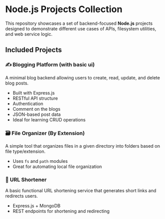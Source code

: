 # Node.js Projects Collection

This repository showcases a set of backend-focused **Node.js** projects designed to demonstrate different use cases of APIs, filesystem utilities, and web service logic.

## Included Projects

### ✍️ Blogging Platform (with basic ui)
A minimal blog backend allowing users to create, read, update, and delete blog posts.
- Built with Express.js
- RESTful API structure
- Authentication
- Comment on the blogs
- JSON-based post data
- Ideal for learning CRUD operations

### 🗃 File Organizer (By Extension)
A simple tool that organizes files in a given directory into folders based on file type/extension.
- Uses `fs` and `path` modules
- Great for automating local file organization
  
### 🔗 URL Shortener
A basic functional URL shortening service that generates short links and redirects users.
- Express.js + MongoDB
- REST endpoints for shortening and redirecting
